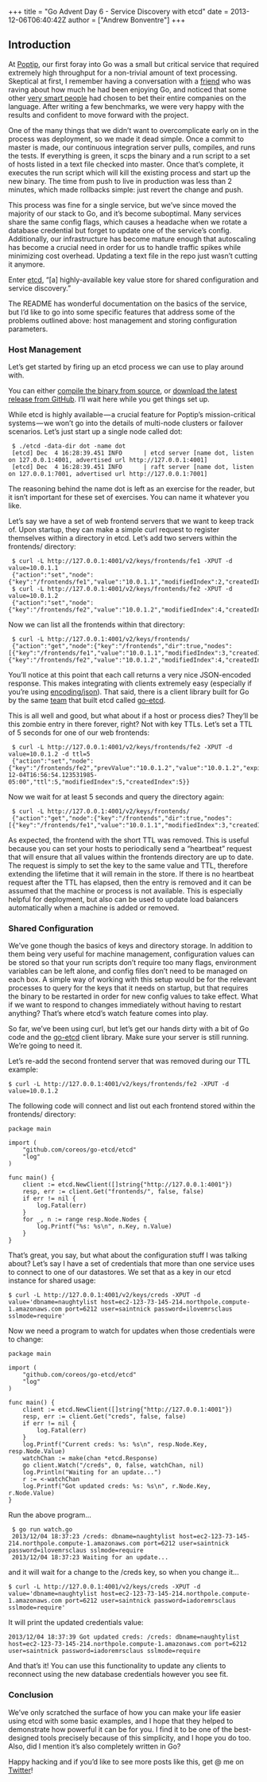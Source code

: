 +++
title = "Go Advent Day 6 - Service Discovery with etcd"
date = 2013-12-06T06:40:42Z
author = ["Andrew Bonventre"]
+++

## Introduction

At [Poptip](https://poptip.com/), our first foray into Go was a small but critical service that required extremely high throughput for a non-trivial amount of text processing. Skeptical at first, I remember having a conversation with a [friend](http://robert.sesek.com/) who was raving about how much he had been enjoying Go, and noticed that some other [very smart people](http://blog.golang.org/building-stathat-with-go) had chosen to bet their entire companies on the language. After writing a few benchmarks, we were very happy with the results and confident to move forward with the project.

One of the many things that we didn’t want to overcomplicate early on in the process was deployment, so we made it dead simple. Once a commit to master is made, our continuous integration server pulls, compiles, and runs the tests. If everything is green, it scps the binary and a run script to a set of hosts listed in a text file checked into master. Once that’s complete, it executes the run script which will kill the existing process and start up the new binary. The time from push to live in production was less than 2 minutes, which made rollbacks simple: just revert the change and push.

This process was fine for a single service, but we’ve since moved the majority of our stack to Go, and it’s become suboptimal. Many services share the same config flags, which causes a headache when we rotate a database credential but forget to update one of the service’s config. Additionally, our infrastructure has become mature enough that autoscaling has become a crucial need in order for us to handle traffic spikes while minimizing cost overhead. Updating a text file in the repo just wasn’t cutting it anymore.

Enter [etcd](https://github.com/coreos/etcd#etcd), “[a] highly-available key value store for shared configuration and service discovery.”

The README has wonderful documentation on the basics of the service, but I’d like to go into some specific features that address some of the problems outlined above: host management and storing configuration parameters.

### Host Management

Let’s get started by firing up an etcd process we can use to play around with.

You can either [compile the binary from source](https://github.com/coreos/etcd#building), or [download the latest release from GitHub](https://github.com/coreos/etcd/releases/). I’ll wait here while you get things set up.

While etcd is highly available — a crucial feature for Poptip’s mission-critical systems — we won’t go into the details of multi-node clusters or failover scenarios. Let’s just start up a single node called dot:

	 $ ./etcd -data-dir dot -name dot
	 [etcd] Dec  4 16:28:39.451 INFO      | etcd server [name dot, listen on 127.0.0.1:4001, advertised url http://127.0.0.1:4001]
	 [etcd] Dec  4 16:28:39.451 INFO      | raft server [name dot, listen on 127.0.0.1:7001, advertised url http://127.0.0.1:7001]

The reasoning behind the name dot is left as an exercise for the reader, but it isn’t important for these set of exercises. You can name it whatever you like.

Let’s say we have a set of web frontend servers that we want to keep track of. Upon startup, they can make a simple curl request to register themselves within a directory in etcd. Let’s add two servers within the frontends/ directory:

	 $ curl -L http://127.0.0.1:4001/v2/keys/frontends/fe1 -XPUT -d value=10.0.1.1
	 {"action":"set","node":{"key":"/frontends/fe1","value":"10.0.1.1","modifiedIndex":2,"createdIndex":2}}
	 $ curl -L http://127.0.0.1:4001/v2/keys/frontends/fe2 -XPUT -d value=10.0.1.2
	 {"action":"set","node":{"key":"/frontends/fe2","value":"10.0.1.2","modifiedIndex":4,"createdIndex":4}}

Now we can list all the frontends within that directory:

	 $ curl -L http://127.0.0.1:4001/v2/keys/frontends/
	 {"action":"get","node":{"key":"/frontends","dir":true,"nodes":[{"key":"/frontends/fe1","value":"10.0.1.1","modifiedIndex":3,"createdIndex":3},{"key":"/frontends/fe2","value":"10.0.1.2","modifiedIndex":4,"createdIndex":4}],"modifiedIndex":2,"createdIndex":2}}

You’ll notice at this point that each call returns a very nice JSON-encoded response. This makes integrating with clients extremely easy (especially if you’re using [encoding/json](http://golang.org/pkg/encoding/json)). That said, there is a client library built for Go by the same [team](http://coreos.com/) that built etcd called [go-etcd](https://github.com/coreos/go-etcd).

This is all well and good, but what about if a host or process dies? They’ll be this zombie entry in there forever, right? Not with key TTLs. Let’s set a TTL of 5 seconds for one of our web frontends:

	 $ curl -L http://127.0.0.1:4001/v2/keys/frontends/fe2 -XPUT -d value=10.0.1.2 -d ttl=5
	 {"action":"set","node":{"key":"/frontends/fe2","prevValue":"10.0.1.2","value":"10.0.1.2","expiration":"2013-12-04T16:56:54.123531985-05:00","ttl":5,"modifiedIndex":5,"createdIndex":5}}

Now we wait for at least 5 seconds and query the directory again:

	 $ curl -L http://127.0.0.1:4001/v2/keys/frontends/
	 {"action":"get","node":{"key":"/frontends","dir":true,"nodes":[{"key":"/frontends/fe1","value":"10.0.1.1","modifiedIndex":3,"createdIndex":3}],"modifiedIndex":2,"createdIndex":2}}

As expected, the frontend with the short TTL was removed. This is useful because you can set your hosts to periodically send a “heartbeat” request that will ensure that all values within the frontends directory are up to date. The request is simply to set the key to the same value and TTL, therefore extending the lifetime that it will remain in the store. If there is no heartbeat request after the TTL has elapsed, then the entry is removed and it can be assumed that the machine or process is not available. This is especially helpful for deployment, but also can be used to update load balancers automatically when a machine is added or removed.

### Shared Configuration

We’ve gone though the basics of keys and directory storage. In addition to them being very useful for machine management, configuration values can be stored so that your run scripts don’t require too many flags, environment variables can be left alone, and config files don’t need to be managed on each box. A simple way of working with this setup would be for the relevant processes to query for the keys that it needs on startup, but that requires the binary to be restarted in order for new config values to take effect. What if we want to respond to changes immediately without having to restart anything? That’s where etcd’s watch feature comes into play.

So far, we’ve been using curl, but let’s get our hands dirty with a bit of Go code and the [go-etcd](https://github.com/coreos/go-etcd) client library. Make sure your server is still running. We’re going to need it.

Let’s re-add the second frontend server that was removed during our TTL example:

 	$ curl -L http://127.0.0.1:4001/v2/keys/frontends/fe2 -XPUT -d value=10.0.1.2

The following code will connect and list out each frontend stored within the frontends/ directory:

	package main

	import (
		"github.com/coreos/go-etcd/etcd"
		"log"
	)

	func main() {
		client := etcd.NewClient([]string{"http://127.0.0.1:4001"})
		resp, err := client.Get("frontends/", false, false)
		if err != nil {
			log.Fatal(err)
		}
		for _, n := range resp.Node.Nodes {
			log.Printf("%s: %s\n", n.Key, n.Value)
		}
	}


That’s great, you say, but what about the configuration stuff I was talking about? Let’s say I have a set of credentials that more than one service uses to connect to one of our datastores. We set that as a key in our etcd instance for shared usage:

 	$ curl -L http://127.0.0.1:4001/v2/keys/creds -XPUT -d value='dbname=naughtylist host=ec2-123-73-145-214.northpole.compute-1.amazonaws.com port=6212 user=saintnick password=ilovemrsclaus sslmode=require'

Now we need a program to watch for updates when those credentials were to change:

	package main

	import (
		"github.com/coreos/go-etcd/etcd"
		"log"
	)

	func main() {
		client := etcd.NewClient([]string{"http://127.0.0.1:4001"})
		resp, err := client.Get("creds", false, false)
		if err != nil {
			log.Fatal(err)
		}
		log.Printf("Current creds: %s: %s\n", resp.Node.Key, resp.Node.Value)
		watchChan := make(chan *etcd.Response)
		go client.Watch("/creds", 0, false, watchChan, nil)
		log.Println("Waiting for an update...")
		r := <-watchChan
		log.Printf("Got updated creds: %s: %s\n", r.Node.Key, r.Node.Value)
	}


Run the above program...

	 $ go run watch.go 
	 2013/12/04 18:37:23 /creds: dbname=naughtylist host=ec2-123-73-145-214.northpole.compute-1.amazonaws.com port=6212 user=saintnick  password=ilovemrsclaus sslmode=require
	 2013/12/04 18:37:23 Waiting for an update...

and it will wait for a change to the /creds key, so when you change it...

 	$ curl -L http://127.0.0.1:4001/v2/keys/creds -XPUT -d value='dbname=naughtylist host=ec2-123-73-145-214.northpole.compute-1.amazonaws.com port=6212 user=saintnick password=iadoremrsclaus sslmode=require'

It will print the updated credentials value:

 	2013/12/04 18:37:39 Got updated creds: /creds: dbname=naughtylist host=ec2-123-73-145-214.northpole.compute-1.amazonaws.com port=6212 user=saintnick password=iadoremrsclaus sslmode=require

And that’s it! You can use this functionality to update any clients to reconnect using the new database credentials however you see fit.

### Conclusion

We’ve only scratched the surface of how you can make your life easier using etcd with some basic examples, and I hope that they helped to demonstrate how powerful it can be for you. I find it to be one of the best-designed tools precisely because of this simplicity, and I hope you do too. Also, did I mention it’s also completely written in Go?

Happy hacking and if you’d like to see more posts like this, get @ me on [Twitter](https://twitter.com/andybons)!
